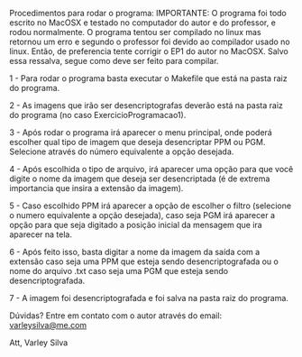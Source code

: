 Procedimentos para rodar o programa:
IMPORTANTE: O programa foi todo escrito no MacOSX e testado no computador do autor
e do professor, e rodou normalmente. O programa tentou ser compilado no linux mas
retornou um erro e segundo o professor foi devido ao compilador usado no linux. Então,
de preferencia tente corrigir o EP1 do autor no MacOSX. Salvo essa ressalva, segue
como deve ser feito para compilar.

1 - Para rodar o programa basta executar o Makefile que está na pasta raiz do programa.

2 - As imagens que irão ser desencriptografas deverão está na pasta raiz do programa (no caso
  ExercicioProgramacao1).

3 - Após rodar o programa irá aparecer o menu principal, onde poderá escolher qual
tipo de imagem que deseja desencriptar PPM ou PGM. Selecione através do número equivalente
a opção desejada.

4 - Após escolhida o tipo de arquivo, irá aparecer uma opção para que você digite o nome
da imagem que deseja ser desencriptada (é de extrema importancia que insira a extensão da imagem).

5 - Caso escolhido PPM irá aparecer a opção de escolher o filtro (selecione o numero
  equivalente a opção desejada), caso seja PGM irá aparecer a opção para que seja digitado
  a posição inicial da mensagem que ira aparecer na tela.

6 - Após feito isso, basta digitar a nome da imagem da saída com a extensão caso seja uma PPM
que esteja sendo desencriptografada ou o nome do arquivo .txt caso seja uma PGM que esteja sendo
desencriptografada.

7 - A imagem foi desencriptografada e foi salva na pasta raiz do programa.


Dúvidas? Entre em contato com o autor através do email:
varleysilva@me.com


Att,
Varley Silva
